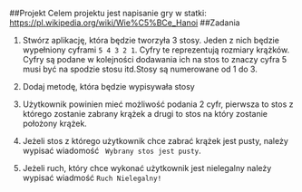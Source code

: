 ##Projekt
Celem projektu jest napisanie gry w statki:
https://pl.wikipedia.org/wiki/Wie%C5%BCe_Hanoi
##Zadania

1. Stwórz aplikację, która będzie tworzyła 3 stosy. Jeden z nich będzie wypełniony cyframi `5 4 3 2 1`. Cyfry te reprezentują rozmiary krążków. Cyfry są podane w kolejności dodawania ich na stos to znaczy cyfra 5 musi być na spodzie stosu itd.Stosy są numerowane od 1 do 3.
2. Dodaj metodę, która będzie wypisywała stosy

3. Użytkownik powinien mieć możliwość podania 2 cyfr, pierwsza to stos z którego zostanie zabrany krążek a drugi to stos na który zostanie położony krążek.

4. Jeżeli stos z którego użytkownik chce zabrać krążek jest pusty, należy wypisać wiadomość `
Wybrany stos jest pusty`.
5. Jeżeli ruch, który chce wykonać użytkownik jest nielegalny należy wypisać wiadmość `Ruch Nielegalny!`